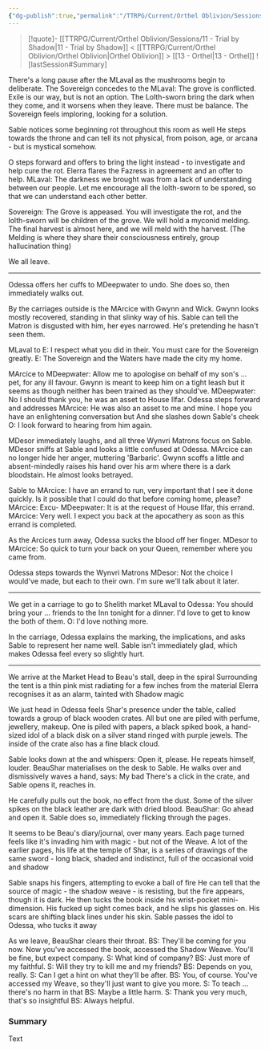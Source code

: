 ```yaml
---
{"dg-publish":true,"permalink":"/TTRPG/Current/Orthel Oblivion/Sessions/12 - You belong to me/"}
---
```


> [!quote]- [[TTRPG/Current/Orthel Oblivion/Sessions/11 - Trial by Shadow\|11 - Trial by Shadow]] < [[TTRPG/Current/Orthel Oblivion/Orthel Oblivion\|Orthel Oblivion]] > [[13 - Orthel\|13 - Orthel]]
> ![lastSession#Summary]

There's a long pause after the MLaval as the mushrooms begin to deliberate.
The Sovereign concedes to the MLaval: The grove is conflicted. Exile is our way, but is not an option. The Lolth-sworn bring the dark when they come, and it worsens when they leave. There must be balance.
The Sovereign feels imploring, looking for a solution.

Sable notices some beginning rot throughout this room as well
He steps towards the throne and can tell its not physical, from poison, age, or arcana - but is mystical somehow.

O steps forward and offers to bring the light instead - to investigate and help cure the rot.
Elerra flares the Fazress in agreement and an offer to help.
MLaval: The darkness we brought was from a lack of understanding between our people. Let me encourage all the lolth-sworn to be spored, so that we can understand each other better.

Sovereign: The Grove is appeased. You will investigate the rot, and the lolth-sworn will be children of the grove. We will hold a myconid melding. The final harvest is almost here, and we will meld with the harvest.
(The Melding is where they share their consciousness entirely, group hallucination thing)

We all leave.

---

Odessa offers her cuffs to MDeepwater to undo.
She does so, then immediately walks out.

By the carriages outside is the MArcice with Gwynn and Wick.
Gwynn looks mostly recovered, standing in that slinky way of his.
Sable can tell the Matron is disgusted with him, her eyes narrowed. He's pretending he hasn't seen them.

MLaval to E: I respect what you did in their. You must care for the Sovereign greatly. 
E: The Sovereign and the Waters have made the city my home.

MArcice to MDeepwater: Allow me to apologise on behalf of my son's ... pet, for any ill favour. Gwynn is meant to keep him on a tight leash but it seems as though neither has been trained as they should've.
MDeepwater: No I should thank you, he was an asset to House Ilfar.
Odessa steps forward and addresses MArcice: He was also an asset to me and mine. I hope you have an enlightening conversation but
And she slashes down Sable's cheek
O: I look forward to hearing from him again.

MDesor immediately laughs, and all three Wynvri Matrons focus on Sable.
MDesor sniffs at Sable and looks a little confused at Odessa.
MArcice can no longer hide her anger, muttering 'Barbaric'. Gwynn scoffs a little and absent-mindedly raises his hand over his arm where there is a dark bloodstain. He almost looks betrayed.

Sable to MArcice: I have an errand to run, very important that I see it done quickly. Is it possible that I could do that before coming home, please?
MArcice: Excu-
MDeepwater: It is at the request of House Ilfar, this errand.
MArcice: Very well. I expect you back at the apocathery as soon as this errand is completed.

As the Arcices turn away, Odessa sucks the blood off her finger.
MDesor to MArcice: So quick to turn your back on your Queen, remember where you came from.

Odessa steps towards the Wynvri Matrons
MDesor: Not the choice I would've made, but each to their own. I'm sure we'll talk about it later.

---

We get in a carriage to go to Shelith market
MLaval to Odessa: You should bring your ... friends to the Inn tonight for a dinner. I'd love to get to know the both of them.
O: I'd love nothing more.

In the carriage, Odessa explains the marking, the implications, and asks Sable to represent her name well.
Sable isn't immediately glad, which makes Odessa feel every so slightly hurt.

---

We arrive at the Market
Head to Beau's stall, deep in the spiral
Surrounding the tent is a thin pink mist radiating for a few inches from the material
Elerra recognises it as an alarm, tainted with Shadow magic

We just head in
Odessa feels Shar's presence under the table, called towards a group of black wooden crates. All but one are piled with perfume, jewellery, makeup. One is piled with papers, a black spiked book, a hand-sized idol of a black disk on a silver stand ringed with purple jewels. The inside of the crate also has a fine black cloud.

Sable looks down at the and whispers: Open it, please.
He repeats himself, louder.
BeauShar materialises on the desk to Sable.
He walks over and dismissively waves a hand, says: My bad
There's a click in the crate, and Sable opens it, reaches in.

He carefully pulls out the book, no effect from the dust.
Some of the silver spikes on the black leather are dark with dried blood.
BeauShar: Go ahead and open it.
Sable does so, immediately flicking through the pages.

It seems to be Beau's diary/journal, over many years.
Each page turned feels like it's invading him with magic - but not of the Weave.
A lot of the earlier pages, his life at the temple of Shar, is a series of drawings of the same sword - long black, shaded and indistinct, full of the occasional void and shadow

Sable snaps his fingers, attempting to evoke a ball of fire
He can tell that the source of magic - the shadow weave - is resisting, but the fire appears, though it is dark.
He then tucks the book inside his wrist-pocket mini-dimension.
His fucked up sight comes back, and he slips his glasses on. His scars are shifting black lines under his skin.
Sable passes the idol to Odessa, who tucks it away

As we leave, BeauShar clears their throat.
BS: They'll be coming for you now. Now you've accessed the book, accessed the Shadow Weave. You'll be fine, but expect company.
S: What kind of company?
BS: Just more of my faithful.
S: Will they try to kill me and my friends?
BS: Depends on you, really.
S: Can I get a hint on what they'll be after.
BS: You, of course. You've accessed my Weave, so they'll just want to give you more.
S: To teach ... there's no harm in that
BS: Maybe a little harm.
S: Thank you very much, that's so insightful
BS: Always helpful.

### Summary

Text